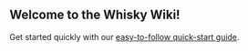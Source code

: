 ## Welcome to the Whisky Wiki!

Get started quickly with our [easy-to-follow quick-start guide](https://github.com/IsaacMarovitz/Whisky/wiki/A-Hitchhiker's-Guide-to-Whisky).